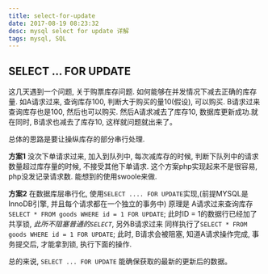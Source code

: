 ```yaml
---
title: select-for-update
date: 2017-08-19 08:23:32
desc: mysql select for update 详解
tags: mysql, SQL
---
```


## SELECT ... FOR UPDATE

这几天遇到一个问题, 关于购票库存问题. 如何能够在并发情况下减去正确的库存量. 如A请求过来, 查询库存100,
判断大于购买的量10(假设), 可以购买.  B请求过来查询库存也是100, 然后也可以购买. 然后A请求减去了库存10,
数据库更新成功.就在同时, B请求也减去了库存10, 这样就问题就出来了。

<!-- more -->

总体的思路是要让操纵库存的部分串行处理.

**方案1** 没次下单请求过来, 加入到队列中, 每次减库存的时候, 判断下队列中的请求数量超过库存量的时候, 不接受其他下单请求.
这个方案php实现起来不是很容易, php没发记录请求数. 能想到的使用swoole来做.

**方案2** 在数据库层串行化, 使用`SELECT .... FOR UPDATE`实现,(前提MYSQL是InnoDB引擎, 并且每个请求都在一个独立的事务中) 
原理是 A请求过来查询库存 `SELECT * FROM goods WHERE id = 1 FOR UPDATE`;
此时ID = 1的数据行已经加了共享锁, _此所不阻塞普通的`SELECT`_, 另外B请求过来 同样执行了`SELECT * FROM goods WHERE id = 1 FOR UPDATE`;
此时, B请求会被阻塞, 知道A请求操作完成, 事务提交后, 才能拿到锁, 执行下面的操作.

总的来说, `SELECT ... FOR UPDATE` 能确保获取的最新的更新后的数据。

